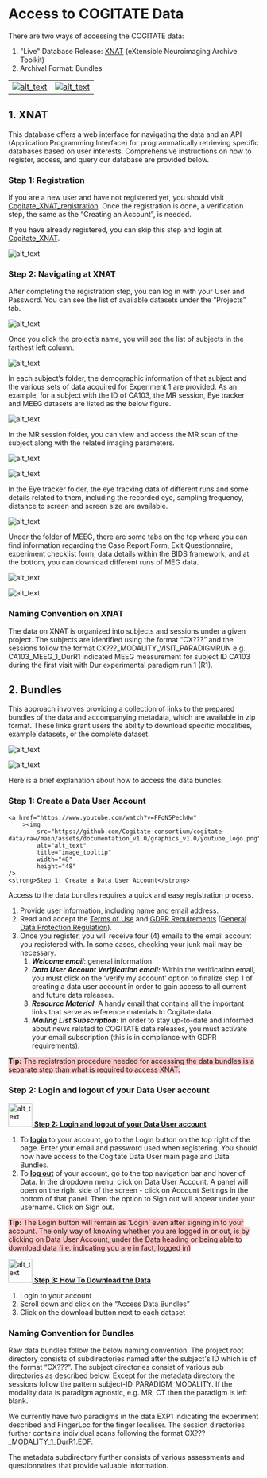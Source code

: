 # Access to COGITATE Data

There are two ways of accessing the COGITATE data:

1. "Live" Database Release: [XNAT](https://wiki.xnat.org/documentation/) (eXtensible Neuroimaging Archive Toolkit)
2. Archival Format: Bundles

<table>
    <tr>
        <td>
            <a href="https://cogitate-data.ae.mpg.de/app/template/Login.vm#!">
                <img
                    src="https://github.com/Cogitate-consortium/cogitate-data/raw/main/assets/documentation_v1.0/graphics_v1.0/xnat.png"
                    width=""
                    alt="alt_text"
                    title="XNAT login page"
            /></a>
        </td>
        <td>
            <a href="https://www.arc-cogitate.com/data-bundles-active">
                <img
                    src="https://github.com/Cogitate-consortium/cogitate-data/raw/main/assets/documentation_v1.0/graphics_v1.0/bundles.png"
                    width=""
                    alt="alt_text"
                    title="Data bundles login"
            /></a>
        </td>
    </tr>
</table>

## 1. XNAT

This database offers a web interface for navigating the data and an API (Application Programming Interface) for programmatically retrieving specific databases based on user interests. Comprehensive instructions on how to register, access, and query our database are provided below.

### **Step 1: Registration**

If you are a new user and have not registered yet, you should visit [Cogitate_XNAT_registration](https://cogitate-data.ae.mpg.de/app/template/Register.vm#!). Once the registration is done, a verification step, the same as the “Creating an Account”, is needed.

If you have already registered, you can skip this step and login at [Cogitate_XNAT](https://cogitate-data.ae.mpg.de/app/template/Login.vm#!).

![alt_text](https://github.com/Cogitate-consortium/cogitate-data/raw/main/assets/documentation_v1.0/graphics_v1.0/xnat_user_login.png "XNAT User Login Page")

### **Step 2: Navigating at XNAT**

After completing the registration step, you can log in with your User and Password. You can see the list of available datasets under the “Projects” tab.

![alt_text](https://github.com/Cogitate-consortium/cogitate-data/raw/main/assets/documentation_v1.0/graphics_v1.0/xnat_projects.png "XNAT Projects page")

Once you click the project’s name, you will see the list of subjects in the farthest left column.

![alt_text](https://github.com/Cogitate-consortium/cogitate-data/raw/main/assets/documentation_v1.0/graphics_v1.0/xnat_meg_subjects.png "XNAT Subjects page")

In each subject’s folder, the demographic information of that subject and the various sets of data acquired for Experiment 1 are provided. As an example, for a subject with the ID of CA103, the MR session, Eye tracker and MEEG datasets are listed as the below figure.

![alt_text](https://github.com/Cogitate-consortium/cogitate-data/raw/main/assets/documentation_v1.0/graphics_v1.0/xnat_meg_subject_folder.png "XNAT Subject folder")

In the MR session folder, you can view and access the MR scan of the subject along with the related imaging parameters.

![alt_text](https://github.com/Cogitate-consortium/cogitate-data/raw/main/assets/documentation_v1.0/graphics_v1.0/xnat_meg_MR-anat.png "XNAT MR Anatomical Scan Folder")

![alt_text](https://github.com/Cogitate-consortium/cogitate-data/raw/main/assets/documentation_v1.0/graphics_v1.0/xnat_meg_MR-scan-pic.png "XNAT MR Example")

In the Eye tracker folder, the eye tracking data of different runs and some details related to them, including the recorded eye, sampling frequency, distance to screen and screen size are available.

![alt_text](https://github.com/Cogitate-consortium/cogitate-data/raw/main/assets/documentation_v1.0/graphics_v1.0/xnat_meg_eyetracker-scan-DurR1.png)

Under the folder of MEEG, there are some tabs on the top where you can find information regarding the Case Report Form, Exit Questionnaire, experiment checklist form, data details within the BIDS framework, and at the bottom, you can download different runs of MEG data.

![alt_text](https://github.com/Cogitate-consortium/cogitate-data/raw/main/assets/documentation_v1.0/graphics_v1.0/xnat_meg_upload_form.png)

![alt_text](https://github.com/Cogitate-consortium/cogitate-data/raw/main/assets/documentation_v1.0/graphics_v1.0/xnat_meg_meg-data.png)

### Naming Convention on XNAT

The data on XNAT is organized into subjects and sessions under a given project. The subjects are identified using the format “CX???” and the sessions follow the format CX???_MODALITY_VISIT_PARADIGMRUN e.g. CA103_MEEG_1_DurR1 indicated MEEG measurement for subject ID CA103 during the first visit with Dur experimental paradigm run 1 (R1).

## **2. Bundles**

This approach involves providing a collection of links to the prepared bundles of the data and accompanying metadata, which are available in zip format. These links grant users the ability to download specific modalities, example datasets, or the complete dataset.

![alt_text](https://github.com/Cogitate-consortium/cogitate-data/raw/main/assets/documentation_v1.0/graphics_v1.0/bundles_sample_datasets.png "Bundles Sample Datasets")

![alt_text](https://github.com/Cogitate-consortium/cogitate-data/raw/main/assets/documentation_v1.0/graphics_v1.0/bundles_full_datasets.png "Bundles Full Datasets")

Here is a brief explanation about how to access the data bundles:

### Step 1: Create a Data User Account

<p>

    <a href="https://www.youtube.com/watch?v=FFqN5Pech0w"
        ><img
            src="https://github.com/Cogitate-consortium/cogitate-data/raw/main/assets/documentation_v1.0/graphics_v1.0/youtube_logo.png"
            alt="alt_text"
            title="image_tooltip"
            width="48"
            height="48"
    />
    <strong>Step 1: Create a Data User Account</strong>
</p></a>

Access to the data bundles requires a quick and easy registration process.

1. Provide user information, including name and email address.
2. Read and accept the [Terms of Use](https://github.com/Cogitate-consortium/cogitate-data/raw/main/assets/documentation_v1.0/linked_files_v1.0/Cogitate_ToU_v1.pdf) and [GDPR Requirements](https://github.com/Cogitate-consortium/cogitate-data/raw/main/assets/documentation_v1.0/linked_files_v1.0/Cogitate_GDPR_v1.pdf) ([General Data Protection Regulation](https://gdpr-info.eu/)).
3. Once you register, you will receive four (4) emails to the email account you registered with. In some cases, checking your junk mail may be necessary.
    1. **_Welcome email_**: general information
    2. **_Data User Account Verification email:_** Within the verification email, you must click on the ‘verify my account’ option to finalize step 1 of creating a data user account in order to gain access to all current and future data releases.
    3. **_Resource Material_**: A handy email that contains all the important links that serve as reference materials to Cogitate data.
    4. **_Mailing List Subscription:_** In order to stay up-to-date and informed about news related to COGITATE data releases, you must activate your email subscription (this is in compliance with GDPR requirements).

<span style="background-color: #ffc7c7"><strong>Tip:</strong> The registration procedure needed for accessing the data bundles is a separate step than what is required to access XNAT.</span>

### Step 2: Login and logout of your Data User account

<p>
    <a href="https://www.youtube.com/watch?v=6BR3uYqiDiU"
        ><img
            src="https://github.com/Cogitate-consortium/cogitate-data/raw/main/assets/documentation_v1.0/graphics_v1.0/youtube_logo.png"
            alt="alt_text"
            title="image_tooltip"
            width="48"
            height="48"
    />
        <strong>Step 2: Login and logout of your Data User account</strong>
</p></a>

1. To **<span style="text-decoration:underline;">login</span>** to your account, go to the Login button on the top right of the page. Enter your email and password used when registering. You should now have access to the Cogitate Data User main page and Data Bundles.
2. To **<span style="text-decoration:underline;">log out</span>** of your account, go to the top navigation bar and hover of Data. In the dropdown menu, click on Data User Account. A panel will open on the right side of the screen - click on Account Settings in the bottom of that panel. Then the option to Sign out will appear under your username. Click on Sign out.

<span style="background-color: #ffc7c7"><strong>Tip:</strong> The Login button will remain as 'Login' even after signing in to your account. The only way of knowing whether you are logged in or out, is by clicking on Data User Account, under the Data heading or being able to download data (i.e. indicating you are in fact, logged in)</span>

<p>
    <a href="https://youtu.be/KraiX4ttE2o"
        ><img
            src="https://github.com/Cogitate-consortium/cogitate-data/raw/main/assets/documentation_v1.0/graphics_v1.0/youtube_logo.png"
            alt="alt_text"
            title="image_tooltip"
            width="48"
            height="48"
    />
        <strong>Step 3: How To Download the Data</strong>
</p></a>

1. Login to your account
2. Scroll down and click on the “Access Data Bundles”
3. Click on the download button next to each dataset

### Naming Convention for Bundles

Raw data bundles follow the below naming convention. The project root directory consists of subdirectories named after the subject's ID which is of the format “CX???”. The subject directories consist of various sub directories as described below. Except for the metadata directory the sessions follow the pattern subject-ID_PARADIGM_MODALITY. If the modality data is paradigm agnostic, e.g. MR, CT then the paradigm is left blank.

We currently have two paradigms in the data EXP1 indicating the experiment described and FingerLoc for the finger localiser. The session directories further contains individual scans following the format CX???_MODALITY_1_DurR1.EDF.

The metadata subdirectory further consists of various assessments and questionnaires that provide valuable information.
